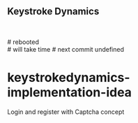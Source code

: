 
<h2> Keystroke Dynamics</h2>
<br>

<p>
# rebooted <br>
# will take time
# next commit undefined
</p>

# keystrokedynamics-implementation-idea
Login and register with Captcha concept

